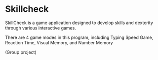# Skillcheck
SkillCheck is a game application designed to develop skills and dexterity through various interactive games.

There are 4 game modes in this program, including Typing Speed ​​Game, Reaction Time, Visual Memory, and Number Memory

(Group project)
